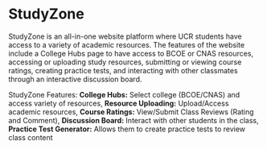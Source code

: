# StudyZone

StudyZone is an all-in-one website platform where UCR students have access to a variety of academic resources. The features of the website include a College Hubs page to have access to BCOE or CNAS resources, accessing or uploading study resources, submitting or viewing course ratings, creating practice tests, and interacting with other classmates through an interactive discussion board. 

StudyZone Features: 
**College Hubs:** Select college (BCOE/CNAS) and access variety of resources, 
**Resource Uploading:** Upload/Access academic resources, 
**Course Ratings:** View/Submit Class Reviews (Rating and Comment), 
**Discussion Board:** Interact with other students in the class, 
**Practice Test Generator:** Allows them to create practice tests to review class content 


